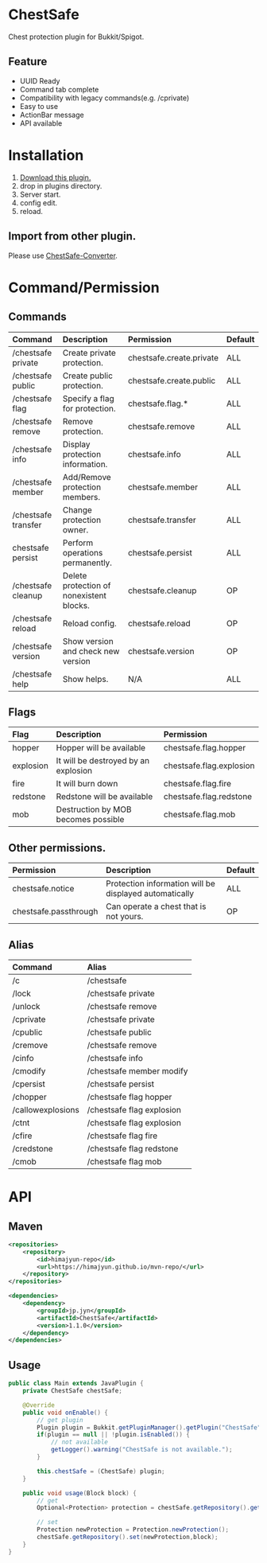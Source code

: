 # ChestSafe
Chest protection plugin for Bukkit/Spigot.

## Feature
- UUID Ready
- Command tab complete
- Compatibility with legacy commands(e.g. /cprivate)
- Easy to use
- ActionBar message
- API available

# Installation
1. [Download this plugin.](https://github.com/HimaJyun/ChestSafe/releases/latest)
2. drop in plugins directory.
3. Server start.
4. config edit.
5. reload.

## Import from other plugin.
Please use [ChestSafe-Converter](https://github.com/HimaJyun/Jecon/ChestSafe-Converter).

# Command/Permission
## Commands
|Command|Description|Permission|Default|
|:------|:----------|:----------|:-----|
|/chestsafe private|Create private protection.|chestsafe.create.private|ALL|
|/chestsafe public|Create public protection.|chestsafe.create.public|ALL|
|/chestsafe flag|Specify a flag for protection.|chestsafe.flag.*|ALL|
|/chestsafe remove|Remove protection.|chestsafe.remove|ALL|
|/chestsafe info|Display protection information.|chestsafe.info|ALL|
|/chestsafe member|Add/Remove protection members.|chestsafe.member|ALL|
|/chestsafe transfer|Change protection owner.|chestsafe.transfer|ALL|
|chestsafe persist|Perform operations permanently.|chestsafe.persist|ALL|
|/chestsafe cleanup|Delete protection of nonexistent blocks.|chestsafe.cleanup|OP|
|/chestsafe reload|Reload config.|chestsafe.reload|OP|
|/chestsafe version|Show version and check new version|chestsafe.version|OP|
|/chestsafe help|Show helps.|N/A|ALL|

## Flags
|Flag|Description|Permission|
|:---|:----------|:---------|
|hopper|Hopper will be available|chestsafe.flag.hopper|
|explosion|It will be destroyed by an explosion|chestsafe.flag.explosion|
|fire|It will burn down|chestsafe.flag.fire|
|redstone|Redstone will be available|chestsafe.flag.redstone|
|mob|Destruction by MOB becomes possible|chestsafe.flag.mob|

## Other permissions.
|Permission|Description|Default|
|:---------|:----------|:------|
|chestsafe.notice|Protection information will be displayed automatically|ALL|
|chestsafe.passthrough|Can operate a chest that is not yours.|OP|

## Alias

|Command|Alias|
|:------|:----|
|/c|/chestsafe|
|/lock|/chestsafe private|
|/unlock|/chestsafe remove|
|/cprivate|/chestsafe private|
|/cpublic|/chestsafe public|
|/cremove|/chestsafe remove|
|/cinfo|/chestsafe info|
|/cmodify|/chestsafe member modify|
|/cpersist|/chestsafe persist|
|/chopper|/chestsafe flag hopper|
|/callowexplosions|/chestsafe flag explosion|
|/ctnt|/chestsafe flag explosion|
|/cfire|/chestsafe flag fire|
|/credstone|/chestsafe flag redstone|
|/cmob|/chestsafe flag mob|

# API
## Maven
```xml
<repositories>
    <repository>
        <id>himajyun-repo</id>
        <url>https://himajyun.github.io/mvn-repo/</url>
    </repository>
</repositories>

<dependencies>
    <dependency>
        <groupId>jp.jyn</groupId>
        <artifactId>ChestSafe</artifactId>
        <version>1.1.0</version>
    </dependency>
</dependencies>
```

## Usage
```java
public class Main extends JavaPlugin {
    private ChestSafe chestSafe;

    @Override
    public void onEnable() {
        // get plugin
        Plugin plugin = Bukkit.getPluginManager().getPlugin("ChestSafe");
        if(plugin == null || !plugin.isEnabled()) {
            // not available
            getLogger().warning("ChestSafe is not available.");
        }

        this.chestSafe = (ChestSafe) plugin;
    }

    public void usage(Block block) {
        // get
        Optional<Protection> protection = chestSafe.getRepository().get(block);

        // set
        Protection newProtection = Protection.newProtection();
        chestSafe.getRepository().set(newProtection,block);
    }
}
```

